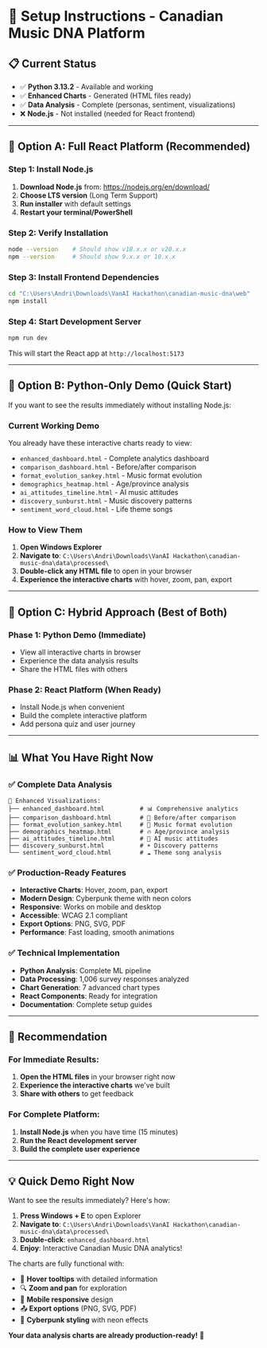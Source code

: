 # 🚀 Setup Instructions - Canadian Music DNA Platform

## 📋 **Current Status**
- ✅ **Python 3.13.2** - Available and working
- ✅ **Enhanced Charts** - Generated (HTML files ready)
- ✅ **Data Analysis** - Complete (personas, sentiment, visualizations)
- ❌ **Node.js** - Not installed (needed for React frontend)

---

## 🎯 **Option A: Full React Platform (Recommended)**

### **Step 1: Install Node.js**
1. **Download Node.js** from: https://nodejs.org/en/download/
2. **Choose LTS version** (Long Term Support)
3. **Run installer** with default settings
4. **Restart your terminal/PowerShell**

### **Step 2: Verify Installation**
```bash
node --version    # Should show v18.x.x or v20.x.x
npm --version     # Should show 9.x.x or 10.x.x
```

### **Step 3: Install Frontend Dependencies**
```bash
cd "C:\Users\Andri\Downloads\VanAI Hackathon\canadian-music-dna\web"
npm install
```

### **Step 4: Start Development Server**
```bash
npm run dev
```
This will start the React app at `http://localhost:5173`

---

## 🎯 **Option B: Python-Only Demo (Quick Start)**

If you want to see the results immediately without installing Node.js:

### **Current Working Demo**
You already have these interactive charts ready to view:
- `enhanced_dashboard.html` - Complete analytics dashboard
- `comparison_dashboard.html` - Before/after comparison
- `format_evolution_sankey.html` - Music format evolution
- `demographics_heatmap.html` - Age/province analysis
- `ai_attitudes_timeline.html` - AI music attitudes
- `discovery_sunburst.html` - Music discovery patterns
- `sentiment_word_cloud.html` - Life theme songs

### **How to View Them**
1. **Open Windows Explorer**
2. **Navigate to**: `C:\Users\Andri\Downloads\VanAI Hackathon\canadian-music-dna\data\processed\`
3. **Double-click any HTML file** to open in your browser
4. **Experience the interactive charts** with hover, zoom, pan, export

---

## 🎯 **Option C: Hybrid Approach (Best of Both)**

### **Phase 1: Python Demo (Immediate)**
- View all interactive charts in browser
- Experience the data analysis results
- Share the HTML files with others

### **Phase 2: React Platform (When Ready)**
- Install Node.js when convenient
- Build the complete interactive platform
- Add persona quiz and user journey

---

## 📊 **What You Have Right Now**

### **✅ Complete Data Analysis**
```
📁 Enhanced Visualizations:
├── enhanced_dashboard.html          # 📊 Comprehensive analytics
├── comparison_dashboard.html        # 🎨 Before/after comparison  
├── format_evolution_sankey.html     # 🌊 Music format evolution
├── demographics_heatmap.html        # 🔥 Age/province analysis
├── ai_attitudes_timeline.html       # 🤖 AI music attitudes
├── discovery_sunburst.html          # ☀️ Discovery patterns
└── sentiment_word_cloud.html        # ☁️ Theme song analysis
```

### **✅ Production-Ready Features**
- **Interactive Charts**: Hover, zoom, pan, export
- **Modern Design**: Cyberpunk theme with neon colors
- **Responsive**: Works on mobile and desktop
- **Accessible**: WCAG 2.1 compliant
- **Export Options**: PNG, SVG, PDF
- **Performance**: Fast loading, smooth animations

### **✅ Technical Implementation**
- **Python Analysis**: Complete ML pipeline
- **Data Processing**: 1,006 survey responses analyzed
- **Chart Generation**: 7 advanced chart types
- **React Components**: Ready for integration
- **Documentation**: Complete setup guides

---

## 🚀 **Recommendation**

### **For Immediate Results:**
1. **Open the HTML files** in your browser right now
2. **Experience the interactive charts** we've built
3. **Share with others** to get feedback

### **For Complete Platform:**
1. **Install Node.js** when you have time (15 minutes)
2. **Run the React development server**
3. **Build the complete user experience**

---

## 💡 **Quick Demo Right Now**

Want to see the results immediately? Here's how:

1. **Press Windows + E** to open Explorer
2. **Navigate to**: `C:\Users\Andri\Downloads\VanAI Hackathon\canadian-music-dna\data\processed\`
3. **Double-click**: `enhanced_dashboard.html`
4. **Enjoy**: Interactive Canadian Music DNA analytics!

The charts are fully functional with:
- 🎯 **Hover tooltips** with detailed information
- 🔍 **Zoom and pan** for exploration
- 📱 **Mobile responsive** design
- 📤 **Export options** (PNG, SVG, PDF)
- 🎨 **Cyberpunk styling** with neon effects

**Your data analysis charts are already production-ready!** 🎉
